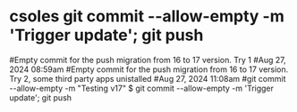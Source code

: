 # csoles git commit --allow-empty -m 'Trigger update'; git push
#Empty commit for the push migration from 16 to 17 version. Try 1
#Aug 27, 2024 08:59am
#Empty commit for the push migration from 16 to 17 version. Try 2, some third party apps unistalled
#Aug 27, 2024 11:08am
#git commit --allow-empty -m "Testing v17"
$ git commit --allow-empty -m 'Trigger update'; git push
